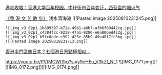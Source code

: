 [港岛攻略：香港大学百年校园，中环街市百年变迁，西营盘的烟火气](https://www.bilibili.com/video/BV13i4y1q7Ub?spm_id_from=333.788.recommend_more_video.2&vd_source=9c13a8b769be918066b4954159c567ba)


[《香 港 文 艺 散 步》](https://www.bilibili.com/video/BV1HStnzmE2w/?spm_id_from=333.1387.homepage.video_card.click&vd_source=9c13a8b769be918066b4954159c567ba)
浅水湾海滩
![[Pasted image 20250810231245.png]]
``` image-layout-g
![[img_v3_02p1_1b699397-b72a-49b1-a6b7-afb6f69442cg.jpg]]
![[img_v3_02p1_c4384f2c-9238-47a1-9286-e6a806ed422g.jpg]]
![[img_v3_02p1_b5fc0ede-e392-423e-85b9-49e4817fc3bg.jpg]]
![[Pasted image 20250810231713.png]]
```



[香港屯門區像日本？七個港日景點極相似...](https://youtu.be/-A9cws9E2ZQ)


https://youtu.be/PVtMCWfj1ro?si=y9eHEu_V3kZI_NL1
![[IMG_0171.png]]![[IMG_0172.png]]![[IMG_0174.png]]